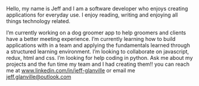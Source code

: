 Hello, my name is Jeff and I am a software developer who enjoys creating applications for everyday use. I enjoy reading, writing and enjoying all things technology related. 

I’m currently working on a dog groomer app to help groomers and clients have a better meeting experience.
I’m currently learning how to build applications with in a team and applying the fundamentals learned through a structured learning environment.
I’m looking to collaborate on javascript, redux, html and css.
I’m looking for help coding in python.
Ask me about my projects and the fun time my team and I had creating them!!
you can reach me at www.linkedin.com/in/jeff-glanville or email me jeff.glanville@outlook.com 
